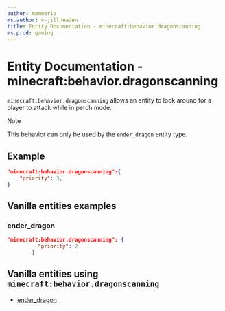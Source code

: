```yaml
---
author: mammerla
ms.author: v-jillheaden
title: Entity Documentation - minecraft:behavior.dragonscanning
ms.prod: gaming
---
```


# Entity Documentation - minecraft:behavior.dragonscanning

`minecraft:behavior.dragonscanning` allows an entity to look around for a player to attack while in perch mode.

> [!NOTE]
> This behavior can only be used by the `ender_dragon` entity type.

## Example

```json
"minecraft:behavior.dragonscanning":{
    "priority": 3,
}
```

## Vanilla entities examples

### ender_dragon

```json
"minecraft:behavior.dragonscanning": {
          "priority": 2
        }
```

## Vanilla entities using `minecraft:behavior.dragonscanning`

- [ender_dragon](../../../../Source/VanillaBehaviorPack_Snippets/entities/ender_dragon.md)
